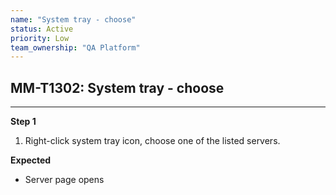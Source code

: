 ```yaml
---
name: "System tray - choose"
status: Active
priority: Low
team_ownership: "QA Platform"
---
```


## MM-T1302: System tray - choose

---

**Step 1**

1. Right-click system tray icon, choose one of the listed servers.

**Expected**

- Server page opens

